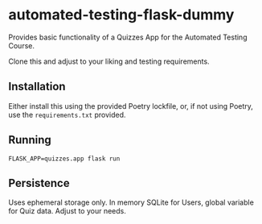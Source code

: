 automated-testing-flask-dummy
=============================

Provides basic functionality of a Quizzes App for the Automated Testing Course.

Clone this and adjust to your liking and testing requirements.

Installation
------------

Either install this using the provided Poetry lockfile, or, if not using Poetry, use the `requirements.txt` provided.

Running
-------

```shell
FLASK_APP=quizzes.app flask run
```

Persistence
-----------

Uses ephemeral storage only. In memory SQLite for Users, global variable for Quiz data. Adjust to your needs.
